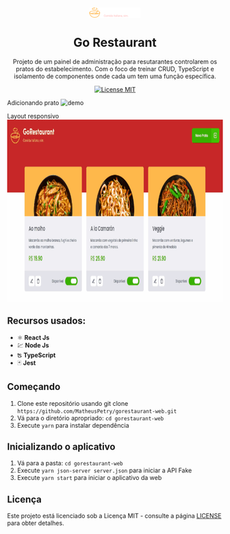 <h1 align="center">
<br>
  <img src="imgs/logo.svg" alt="Go Restaurant" width="120">
<br>
<br>
Go Restaurant
</h1>

<p align="center">Projeto de um painel de administração para resutarantes controlarem os pratos do estabelecimento. Com o foco de treinar CRUD, TypeScript e isolamento de componentes onde cada um tem uma função específica.</p>


<p align="center">
  <a href="https://opensource.org/licenses/MIT">
    <img src="https://img.shields.io/badge/License-MIT-blue.svg" alt="License MIT">
  </a>
</p>

<div>
  <p>Adicionando prato
  <img src="imgs/addfood.gif" alt="demo" height="425"> </p>

  <p>Layout responsivo
  <img src="imgs/responsive.gif" alt="demo" height="425"></p>
</div>

## Recursos usados:
[//]: # (Add the features of your project here:)

- ⚛️ **React Js**
- 💹 **Node Js**
- ʦ   **TypeScript**
- 🃏  **Jest**

## Começando

1.  Clone este repositório usando git clone `https://github.com/MatheusPetry/gorestaurant-web.git`
2.  Vá para o diretório apropriado: `cd gorestaurant-web`
3.  Execute `yarn` para instalar dependência

## Inicializando o aplicativo
1.  Vá para a pasta: `cd gorestaurant-web`
2.  Execute `yarn json-server server.json` para iniciar a API Fake
3.  Execute `yarn start` para iniciar o aplicativo da web

## Licença

Este projeto está licenciado sob a Licença MIT - consulte a página [LICENSE](https://opensource.org/licenses/MIT) para obter detalhes.

